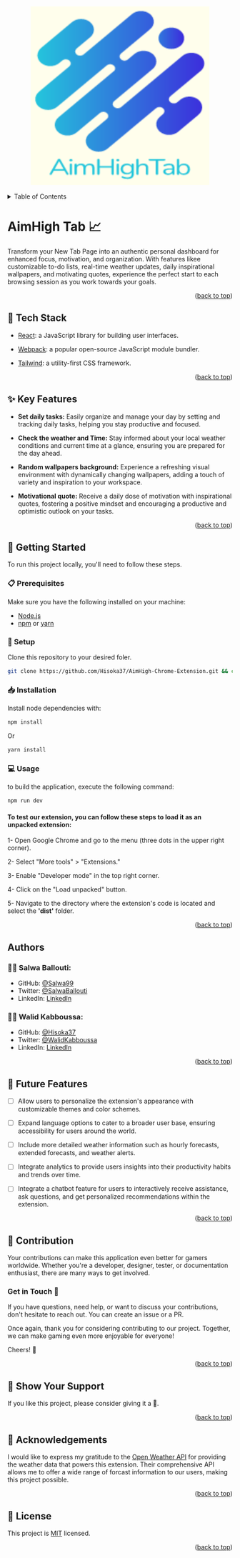 
<p align="center">
  <img src="src/assets/logo.png" width="400px" height="auto">
</p>


<a name="readme-top"></a>
<details>
<summary>Table of Contents</summary>

- [AimHigh Tab 📈](#aimhigh-tab-)
  - [🧰 Tech Stack  ](#-tech-stack--)
  - [✨ Key Features  ](#-key-features--)
  - [📘 Getting Started  ](#-getting-started--)
    - [📋 Prerequisites](#-prerequisites)
    - [📂 Setup](#-setup)
    - [📥 Installation](#-installation)
    - [💻 Usage](#-usage)
      - [To test our extension, you can follow these steps to load it as an unpacked extension:](#to-test-our-extension-you-can-follow-these-steps-to-load-it-as-an-unpacked-extension)
  - [Authors  ](#authors--)
    - [👧🏼 **Salwa Ballouti**:](#-salwa-ballouti)
    - [👦🏼 **Walid Kabboussa**:](#-walid-kabboussa)
  - [🎯 Future Features  ](#-future-features--)
  - [🤝 Contribution  ](#-contribution--)
    - [Get in Touch 🤙](#get-in-touch-)
  - [💖 Show Your Support  ](#-show-your-support--)
  - [🙏 Acknowledgements](#-acknowledgements)
  - [📜 License ](#-license-)
</details>

# AimHigh Tab 📈

Transform your New Tab Page into an authentic personal dashboard for enhanced focus, motivation, and organization. With features likee customizable to-do lists, real-time weather updates, daily inspirational wallpapers, and motivating quotes, experience the perfect start to each browsing session as you work towards your goals.

<p align="right">(<a href="#readme-top">back to top</a>)</p>

## 🧰 Tech Stack  <a name="tech-stack"></a>

- [React](https://react.dev/): a JavaScript library for building user interfaces.

- [Webpack](https://webpack.js.org/): a popular open-source JavaScript module bundler.
  
- [Tailwind](https://tailwindcss.com/): a utility-first CSS framework.


<p align="right">(<a href="#readme-top">back to top</a>)</p>

## ✨ Key Features  <a name="key-features"></a>

- <b>Set daily tasks:</b> Easily organize and manage your day by setting and tracking daily tasks, helping you stay productive and focused.

- <b>Check the weather and Time:</b> Stay informed about your local weather conditions and current time at a glance, ensuring you are prepared for the day ahead.

- <b>Random wallpapers background:</b> Experience a refreshing visual environment with dynamically changing wallpapers, adding a touch of variety and inspiration to your workspace.

- <b>Motivational quote:</b> Receive a daily dose of motivation with inspirational quotes, fostering a positive mindset and encouraging a productive and optimistic outlook on your tasks.

<p align="right">(<a href="#readme-top">back to top</a>)</p>


## 📘 Getting Started  <a name="getting-started"></a>

To run this project locally, you'll need to follow these steps.

### 📋 Prerequisites

Make sure you have the following installed on your machine:
- [Node.js](https://nodejs.org/en)
- [npm](https://www.npmjs.com/) or [yarn](https://yarnpkg.com/)

### 📂 Setup

Clone this repository to your desired foler.

```sh
git clone https://github.com/Hisoka37/AimHigh-Chrome-Extension.git && cd AimHigh-Chrome-Extension
```

### 📥 Installation

Install node dependencies with:

```sh
npm install
```
Or
```sh
yarn install
```

### 💻 Usage

to build the application, execute the following command:

```sh
npm run dev
```


#### To test our extension, you can follow these steps to load it as an unpacked extension: 


1- Open Google Chrome and go to the menu (three dots in the upper right corner).

2- Select "More tools" > "Extensions."

3- Enable "Developer mode" in the top right corner.

4- Click on the "Load unpacked" button.

5- Navigate to the directory where the extension's code is located and select the **'dist'** folder.


<p align="right">(<a href="#readme-top">back to top</a>)</p>

## Authors  <a name="author"></a>

### 👧🏼 **Salwa Ballouti**:
- GitHub: [@Salwa99](https://github.com/Salwa99)
- Twitter: [@SalwaBallouti](https://twitter.com/salwa_ballouti)
- LinkedIn: [LinkedIn](https://www.linkedin.com/in/salwa-ballouti)
  
### 👦🏼 **Walid Kabboussa**:
- GitHub: [@Hisoka37](https://github.com/Hisoka37)
- Twitter: [@WalidKabboussa](https://twitter.com/KBwalid9)
- LinkedIn: [LinkedIn](https://www.linkedin.com/in/walidkb/)

<p align="right">(<a href="#readme-top">back to top</a>)</p>

## 🎯 Future Features  <a name="future-features"></a>

- [ ] Allow users to personalize the extension's appearance with customizable themes and color schemes.
- [ ] Expand language options to cater to a broader user base, ensuring accessibility for users around the world.
- [ ] Include more detailed weather information such as hourly forecasts, extended forecasts, and weather alerts.
- [ ] Integrate analytics to provide users insights into their productivity habits and trends over time.
- [ ] Integrate a chatbot feature for users to interactively receive assistance, ask questions, and get personalized recommendations within the extension.

 
<p align="right">(<a href="#readme-top">back to top</a>)</p>

## 🤝 Contribution  <a name="contribution"></a>

Your contributions can make this application even better for gamers worldwide. Whether you're a developer, designer, tester, or documentation enthusiast, there are many ways to get involved.

### Get in Touch 🤙
If you have questions, need help, or want to discuss your contributions, don't hesitate to reach out. You can create an issue or a PR.

Once again, thank you for considering contributing to our project. Together, we can make gaming even more enjoyable for everyone!

Cheers! 🚀

<p align="right">(<a href="#readme-top">back to top</a>)</p>

## 💖 Show Your Support  <a name="support"></a>

If you like this project, please consider giving it a 🌟.

<p align="right">(<a href="#readme-top">back to top</a>)</p>

## 🙏 Acknowledgements

I would like to express my gratitude to the [Open Weather API](https://openweathermap.org/) for providing the weather data that powers this extension. Their comprehensive API allows me to offer a wide range of forcast information to our users, making this project possible.

<p align="right">(<a href="#readme-top">back to top</a>)</p>

## 📜 License <a name="license"></a>

This project is [MIT](./LICENSE) licensed.

<p align="right">(<a href="#readme-top">back to top</a>)</p>
